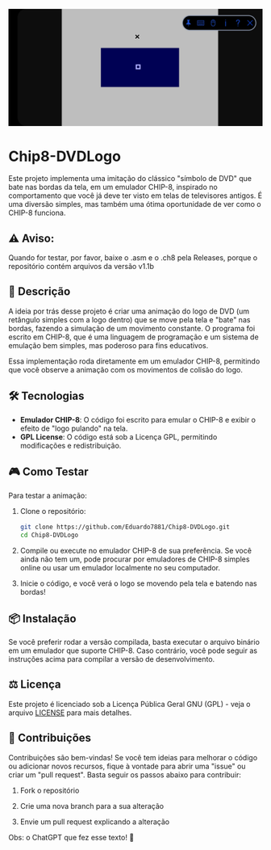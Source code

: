 
<p align="center">
  <img src="https://raw.githubusercontent.com/Eduardo7881/Chip8-DVDLogo/refs/heads/main/imagens/view.jpg" alt="DVD Logo Bouncing" />
</p>

# Chip8-DVDLogo

Este projeto implementa uma imitação do clássico "símbolo de DVD" que bate nas bordas da tela, em um emulador CHIP-8, inspirado no comportamento que você já deve ter visto em telas de televisores antigos. É uma diversão simples, mas também uma ótima oportunidade de ver como o CHIP-8 funciona.

## ⚠️ Aviso:

Quando for testar, por favor, baixe o .asm e o .ch8 pela Releases, porque o repositório contém arquivos da versão v1.1b

## 📝 Descrição

A ideia por trás desse projeto é criar uma animação do logo de DVD (um retângulo simples com a logo dentro) que se move pela tela e "bate" nas bordas, fazendo a simulação de um movimento constante. O programa foi escrito em CHIP-8, que é uma linguagem de programação e um sistema de emulação bem simples, mas poderoso para fins educativos.

Essa implementação roda diretamente em um emulador CHIP-8, permitindo que você observe a animação com os movimentos de colisão do logo.

## 🛠️ Tecnologias

- **Emulador CHIP-8**: O código foi escrito para emular o CHIP-8 e exibir o efeito de "logo pulando" na tela.
- **GPL License**: O código está sob a Licença GPL, permitindo modificações e redistribuição.

## 🎮 Como Testar

Para testar a animação:

1. Clone o repositório:
   ```bash
   git clone https://github.com/Eduardo7881/Chip8-DVDLogo.git
   cd Chip8-DVDLogo

2. Compile ou execute no emulador CHIP-8 de sua preferência. Se você ainda não tem um, pode procurar por emuladores de CHIP-8 simples online ou usar um emulador localmente no seu computador.


3. Inicie o código, e você verá o logo se movendo pela tela e batendo nas bordas!



## 📦 Instalação

Se você preferir rodar a versão compilada, basta executar o arquivo binário em um emulador que suporte CHIP-8. Caso contrário, você pode seguir as instruções acima para compilar a versão de desenvolvimento.

## ⚖️ Licença

Este projeto é licenciado sob a Licença Pública Geral GNU (GPL) - veja o arquivo <a href="https://raw.githubusercontent.com/Eduardo7881/Chip8-DVDLogo/refs/heads/main/LICENSE">LICENSE</a> para mais detalhes.

## 🤝 Contribuições

Contribuições são bem-vindas! Se você tem ideias para melhorar o código ou adicionar novos recursos, fique à vontade para abrir uma "issue" ou criar um "pull request". Basta seguir os passos abaixo para contribuir:

1. Fork o repositório


2. Crie uma nova branch para a sua alteração


3. Envie um pull request explicando a alteração


Obs: o ChatGPT que fez esse texto! 🤣
